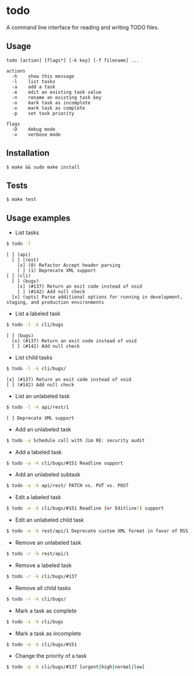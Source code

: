 todo
====

A command line interface for reading and writing TODO files.

Usage
-----
```
todo [action] [flags*] [-k key] [-f filename] ...

actions
  -h    show this message
  -l    list tasks
  -a    add a task
  -e    edit an existing task value
  -n    rename an existing task key
  -o    mark task as incomplete
  -x    mark task as complete
  -p    set task priority

flags
  -D    debug mode
  -v    verbose mode
```

Installation
------------
```
$ make && sudo make install
```

Tests
------------
```
$ make test
```

Usage examples
--------------

* List tasks
```sh
$ todo -l
```
```
[ ] (api) 
  [ ] (rest) 
    [x] (0) Refactor Accept header parsing
    [ ] (1) Deprecate XML support
[ ] (cli) 
  [ ] (bugs) 
    [x] (#137) Return an exit code instead of void
    [ ] (#142) Add null check
  [x] (opts) Parse additional options for running in development, staging, and production environments
```

* List a labeled task
```sh
$ todo -l -k cli/bugs
```
```
[ ] (bugs)
  [x] (#137) Return an exit code instead of void
  [ ] (#142) Add null check
```

* List child tasks
```sh
$ todo -l -k cli/bugs/
```
```
[x] (#137) Return an exit code instead of void
[ ] (#142) Add null check
```

* List an unlabeled task
```sh
$ todo -l -k api/rest/1
```
```
[ ] Deprecate XML support
```

* Add an unlabeled task
```sh
$ todo -a Schedule call with Jim RE: security audit
```

* Add a labeled task
```sh
$ todo -a -k cli/bugs/#151 Readline support
```

* Add an unlabeled subtask
```sh
$ todo -a -k api/rest/ PATCH vs. PUT vs. POST
```

* Edit a labeled task
```sh
$ todo -e -k cli/bugs/#151 Readline (or Editline?) support
```

* Edit an unlabeled child task
```sh
$ todo -e -k rest/api/1 Deprecate custom XML format in favor of RSS
```

* Remove an unlabeled task
```sh
$ todo -r -k rest/api/1
```

* Remove a labeled task
```sh
$ todo -r -k cli/bugs/#137
```

* Remove all child tasks
```sh
$ todo -r -k cli/bugs/
```

* Mark a task as complete 
```sh
$ todo -x -k cli/bugs 
```

* Mark a task as incomplete
```sh
$ todo -o -k cli/bugs/#151
```

* Change the priority of a task
```sh
$ todo -p -k cli/bugs/#137 [urgent|high|normal|low]
```

